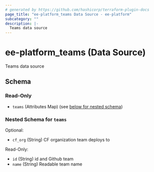 ```yaml
---
# generated by https://github.com/hashicorp/terraform-plugin-docs
page_title: "ee-platform_teams Data Source - ee-platform"
subcategory: ""
description: |-
  Teams data source
---
```


# ee-platform_teams (Data Source)

Teams data source



<!-- schema generated by tfplugindocs -->
## Schema

### Read-Only

- `teams` (Attributes Map) (see [below for nested schema](#nestedatt--teams))

<a id="nestedatt--teams"></a>
### Nested Schema for `teams`

Optional:

- `cf_org` (String) CF organization team deploys to

Read-Only:

- `id` (String) id and Github team
- `name` (String) Readable team name
